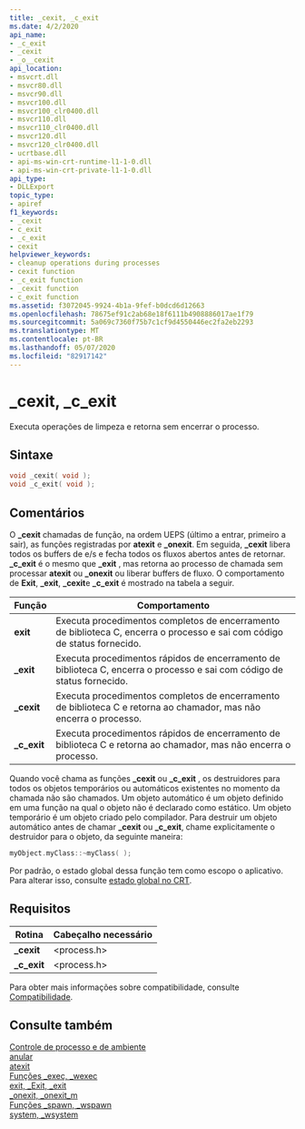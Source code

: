 ```yaml
---
title: _cexit, _c_exit
ms.date: 4/2/2020
api_name:
- _c_exit
- _cexit
- _o__cexit
api_location:
- msvcrt.dll
- msvcr80.dll
- msvcr90.dll
- msvcr100.dll
- msvcr100_clr0400.dll
- msvcr110.dll
- msvcr110_clr0400.dll
- msvcr120.dll
- msvcr120_clr0400.dll
- ucrtbase.dll
- api-ms-win-crt-runtime-l1-1-0.dll
- api-ms-win-crt-private-l1-1-0.dll
api_type:
- DLLExport
topic_type:
- apiref
f1_keywords:
- _cexit
- c_exit
- _c_exit
- cexit
helpviewer_keywords:
- cleanup operations during processes
- cexit function
- _c_exit function
- _cexit function
- c_exit function
ms.assetid: f3072045-9924-4b1a-9fef-b0dcd6d12663
ms.openlocfilehash: 78675ef91c2ab68e18f6111b4908886017ae1f79
ms.sourcegitcommit: 5a069c7360f75b7c1cf9d4550446ec2fa2eb2293
ms.translationtype: MT
ms.contentlocale: pt-BR
ms.lasthandoff: 05/07/2020
ms.locfileid: "82917142"
---
```

# <a name="_cexit-_c_exit"></a>_cexit, _c_exit

Executa operações de limpeza e retorna sem encerrar o processo.

## <a name="syntax"></a>Sintaxe

```C
void _cexit( void );
void _c_exit( void );
```

## <a name="remarks"></a>Comentários

O **_cexit** chamadas de função, na ordem UEPS (último a entrar, primeiro a sair), as funções registradas por **atexit** e **_onexit**. Em seguida, **_cexit** libera todos os buffers de e/s e fecha todos os fluxos abertos antes de retornar. **_c_exit** é o mesmo que **_exit** , mas retorna ao processo de chamada sem processar **atexit** ou **_onexit** ou liberar buffers de fluxo. O comportamento de **Exit**, **_exit**, **_cexit**e **_c_exit** é mostrado na tabela a seguir.

|Função|Comportamento|
|--------------|--------------|
|**exit**|Executa procedimentos completos de encerramento de biblioteca C, encerra o processo e sai com código de status fornecido.|
|**_exit**|Executa procedimentos rápidos de encerramento de biblioteca C, encerra o processo e sai com código de status fornecido.|
|**_cexit**|Executa procedimentos completos de encerramento de biblioteca C e retorna ao chamador, mas não encerra o processo.|
|**_c_exit**|Executa procedimentos rápidos de encerramento de biblioteca C e retorna ao chamador, mas não encerra o processo.|

Quando você chama as funções **_cexit** ou **_c_exit** , os destruidores para todos os objetos temporários ou automáticos existentes no momento da chamada não são chamados. Um objeto automático é um objeto definido em uma função na qual o objeto não é declarado como estático. Um objeto temporário é um objeto criado pelo compilador. Para destruir um objeto automático antes de chamar **_cexit** ou **_c_exit**, chame explicitamente o destruidor para o objeto, da seguinte maneira:

```cpp
myObject.myClass::~myClass( );
```

Por padrão, o estado global dessa função tem como escopo o aplicativo. Para alterar isso, consulte [estado global no CRT](../global-state.md).

## <a name="requirements"></a>Requisitos

|Rotina|Cabeçalho necessário|
|-------------|---------------------|
|**_cexit**|\<process.h>|
|**_c_exit**|\<process.h>|

Para obter mais informações sobre compatibilidade, consulte [Compatibilidade](../../c-runtime-library/compatibility.md).

## <a name="see-also"></a>Consulte também

[Controle de processo e de ambiente](../../c-runtime-library/process-and-environment-control.md)<br/>
[anular](abort.md)<br/>
[atexit](atexit.md)<br/>
[Funções _exec, _wexec](../../c-runtime-library/exec-wexec-functions.md)<br/>
[exit, _Exit, _exit](exit-exit-exit.md)<br/>
[_onexit, _onexit_m](onexit-onexit-m.md)<br/>
[Funções _spawn, _wspawn](../../c-runtime-library/spawn-wspawn-functions.md)<br/>
[system, _wsystem](system-wsystem.md)<br/>
